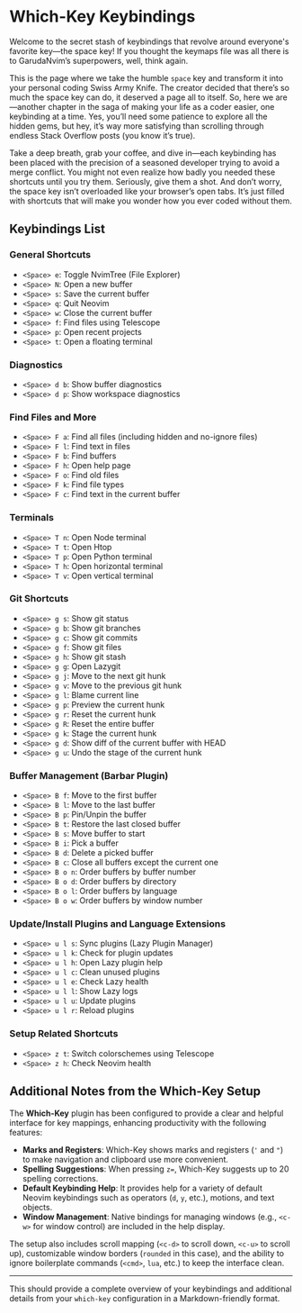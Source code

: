 <div>
    <h1><span class="th-color h-font"><b>Which-Key Keybindings</b></span></h1>    
</div>

Welcome to the secret stash of keybindings that revolve around everyone's favorite key—the space key! If you thought the keymaps file was all there is to GarudaNvim’s superpowers, well, think again.

This is the page where we take the humble `space` key and transform it into your personal coding Swiss Army Knife. The creator decided that there’s so much the space key can do, it deserved a page all to itself. So, here we are—another chapter in the saga of making your life as a coder easier, one keybinding at a time. Yes, you’ll need some patience to explore all the hidden gems, but hey, it’s way more satisfying than scrolling through endless Stack Overflow posts (you know it’s true).  

Take a deep breath, grab your coffee, and dive in—each keybinding has been placed with the precision of a seasoned developer trying to avoid a merge conflict. You might not even realize how badly you needed these shortcuts until you try them. Seriously, give them a shot. And don’t worry, the space key isn’t overloaded like your browser’s open tabs. It’s just filled with shortcuts that will make you wonder how you ever coded without them.

## <span class="sh-font tsh-color">Keybindings List</span>

### General Shortcuts
- `<Space> e`: Toggle NvimTree (File Explorer)
- `<Space> N`: Open a new buffer
- `<Space> s`: Save the current buffer
- `<Space> q`: Quit Neovim
- `<Space> w`: Close the current buffer
- `<Space> f`: Find files using Telescope
- `<Space> p`: Open recent projects
- `<Space> t`: Open a floating terminal

### Diagnostics
- `<Space> d b`: Show buffer diagnostics
- `<Space> d p`: Show workspace diagnostics

### Find Files and More
- `<Space> F a`: Find all files (including hidden and no-ignore files)
- `<Space> F l`: Find text in files
- `<Space> F b`: Find buffers
- `<Space> F h`: Open help page
- `<Space> F o`: Find old files
- `<Space> F k`: Find file types
- `<Space> F c`: Find text in the current buffer

### Terminals
- `<Space> T n`: Open Node terminal
- `<Space> T t`: Open Htop
- `<Space> T p`: Open Python terminal
- `<Space> T h`: Open horizontal terminal
- `<Space> T v`: Open vertical terminal

### Git Shortcuts
- `<Space> g s`: Show git status
- `<Space> g b`: Show git branches
- `<Space> g c`: Show git commits
- `<Space> g f`: Show git files
- `<Space> g h`: Show git stash
- `<Space> g g`: Open Lazygit
- `<Space> g j`: Move to the next git hunk
- `<Space> g v`: Move to the previous git hunk
- `<Space> g l`: Blame current line
- `<Space> g p`: Preview the current hunk
- `<Space> g r`: Reset the current hunk
- `<Space> g R`: Reset the entire buffer
- `<Space> g k`: Stage the current hunk
- `<Space> g d`: Show diff of the current buffer with HEAD
- `<Space> g u`: Undo the stage of the current hunk

### Buffer Management (Barbar Plugin)
- `<Space> B f`: Move to the first buffer
- `<Space> B l`: Move to the last buffer
- `<Space> B p`: Pin/Unpin the buffer
- `<Space> B t`: Restore the last closed buffer
- `<Space> B s`: Move buffer to start
- `<Space> B i`: Pick a buffer
- `<Space> B d`: Delete a picked buffer
- `<Space> B c`: Close all buffers except the current one
- `<Space> B o n`: Order buffers by buffer number
- `<Space> B o d`: Order buffers by directory
- `<Space> B o l`: Order buffers by language
- `<Space> B o w`: Order buffers by window number

### Update/Install Plugins and Language Extensions
- `<Space> u l s`: Sync plugins (Lazy Plugin Manager)
- `<Space> u l k`: Check for plugin updates
- `<Space> u l h`: Open Lazy plugin help
- `<Space> u l c`: Clean unused plugins
- `<Space> u l e`: Check Lazy health
- `<Space> u l l`: Show Lazy logs
- `<Space> u l u`: Update plugins
- `<Space> u l r`: Reload plugins

### Setup Related Shortcuts
- `<Space> z t`: Switch colorschemes using Telescope
- `<Space> z h`: Check Neovim health

## <span class="sh-font tsh-color">Additional Notes from the Which-Key Setup</span>

The **Which-Key** plugin has been configured to provide a clear and helpful interface for key mappings, enhancing productivity with the following features:

- **Marks and Registers**: Which-Key shows marks and registers (`'` and `"`) to make navigation and clipboard use more convenient.
- **Spelling Suggestions**: When pressing `z=`, Which-Key suggests up to 20 spelling corrections.
- **Default Keybinding Help**: It provides help for a variety of default Neovim keybindings such as operators (`d`, `y`, etc.), motions, and text objects.
- **Window Management**: Native bindings for managing windows (e.g., `<c-w>` for window control) are included in the help display.

The setup also includes scroll mapping (`<c-d>` to scroll down, `<c-u>` to scroll up), customizable window borders (`rounded` in this case), and the ability to ignore boilerplate commands (`<cmd>`, `lua`, etc.) to keep the interface clean.

---

This should provide a complete overview of your keybindings and additional details from your `which-key` configuration in a Markdown-friendly format.
